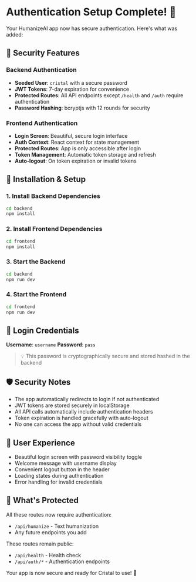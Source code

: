 # Authentication Setup Complete! 🔐

Your HumanizeAI app now has secure authentication. Here's what was added:

## 🔐 **Security Features**

### Backend Authentication
- **Seeded User**: `cristal` with a secure password
- **JWT Tokens**: 7-day expiration for convenience
- **Protected Routes**: All API endpoints except `/health` and `/auth` require authentication
- **Password Hashing**: bcryptjs with 12 rounds for security

### Frontend Authentication
- **Login Screen**: Beautiful, secure login interface
- **Auth Context**: React context for state management
- **Protected Routes**: App is only accessible after login
- **Token Management**: Automatic token storage and refresh
- **Auto-logout**: On token expiration or invalid tokens

## 🚀 **Installation & Setup**

### 1. Install Backend Dependencies
```bash
cd backend
npm install
```

### 2. Install Frontend Dependencies  
```bash
cd frontend
npm install
```

### 3. Start the Backend
```bash
cd backend
npm run dev
```

### 4. Start the Frontend
```bash
cd frontend
npm run dev
```

## 🔑 **Login Credentials**

**Username**: `username`
**Password**: `pass`

> 💡 This password is cryptographically secure and stored hashed in the backend

## 🛡️ **Security Notes**

- The app automatically redirects to login if not authenticated
- JWT tokens are stored securely in localStorage
- All API calls automatically include authentication headers
- Token expiration is handled gracefully with auto-logout
- No one can access the app without valid credentials

## 📱 **User Experience**

- Beautiful login screen with password visibility toggle
- Welcome message with username display
- Convenient logout button in the header
- Loading states during authentication
- Error handling for invalid credentials

## 🎯 **What's Protected**

All these routes now require authentication:
- `/api/humanize` - Text humanization
- Any future endpoints you add

These routes remain public:
- `/api/health` - Health check
- `/api/auth/*` - Authentication endpoints

Your app is now secure and ready for Cristal to use! 🎉
